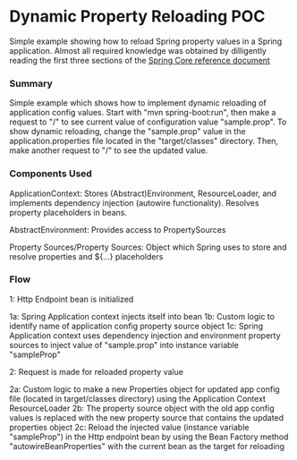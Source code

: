 # Dynamic Property Reloading POC

Simple example showing how to reload Spring property values in a Spring application. Almost all required knowledge was obtained by dilligently reading the first three sections of the [Spring Core reference document](https://docs.spring.io/spring/docs/current/spring-framework-reference/core.html#spring-core)

### Summary

Simple example which shows how to implement dynamic reloading of application config values.  Start with "mvn spring-boot:run", then make a request to "/" to see current value of configuration value "sample.prop".  To show dynamic reloading, change the "sample.prop" value in the application.properties file located in the "target/classes" directory.  Then, make another request to "/" to see the updated value.

### Components Used

ApplicationContext: Stores (Abstract)Environment, ResourceLoader, and implements dependency injection (autowire functionality).  Resolves property placeholders in beans.

AbstractEnvironment: Provides access to PropertySources

Property Sources/Property Sources: Object which Spring uses to store and resolve properties and ${...} placeholders

### Flow

1: Http Endpoint bean is initialized

  1a:  Spring Application context injects itself into bean
  1b:  Custom logic to identify name of application config property source object
  1c:  Spring Application context uses dependency injection and environment property sources to inject value of "sample.prop" into instance variable "sampleProp"

2: 	Request is made for reloaded property value

  2a:  Custom logic to make a new Properties object for updated app config file (located in target/classes directory) using the Application Context ResourceLoader
  2b:  The property source object with the old app config values is replaced with the new
	property source that contains the updated properties object
  2c:  Reload the injected value (instance variable "sampleProp") in the Http endpoint bean by using the Bean Factory method "autowireBeanProperties" with the current bean as the target for reloading
